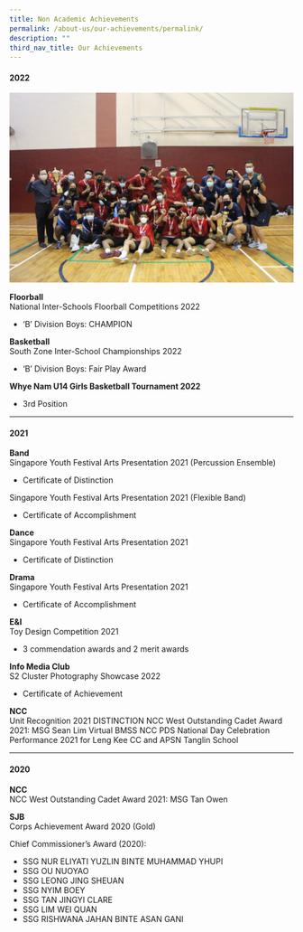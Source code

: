 ```yaml
---
title: Non Academic Achievements
permalink: /about-us/our-achievements/permalink/
description: ""
third_nav_title: Our Achievements
---
```

#### 2022

<img src="/images/achievements1.png" style="width:40%,align: left">  

**Floorball**<br>
National Inter-Schools Floorball Competitions 2022

*   ‘B’ Division Boys: CHAMPION

**Basketball** <br>
South Zone Inter-School Championships 2022

*   ‘B’ Division Boys: Fair Play Award

**Whye Nam U14 Girls Basketball Tournament 2022**

*   3rd Position

<hr>

#### 2021

**Band** <br>
Singapore Youth Festival Arts Presentation 2021 (Percussion Ensemble)

* Certificate of Distinction

Singapore Youth Festival Arts Presentation 2021 (Flexible Band)

* Certificate of Accomplishment

**Dance**<br>
Singapore Youth Festival Arts Presentation 2021
* Certificate of Distinction

**Drama**<br>
Singapore Youth Festival Arts Presentation 2021 
* Certificate of Accomplishment

**E&amp;I**<br>
Toy Design Competition 2021 
* 3 commendation awards and 2 merit awards

**Info Media Club**<br>
S2 Cluster Photography Showcase 2022 
* Certificate of Achievement

**NCC**<br>
Unit Recognition 2021
DISTINCTION
NCC West Outstanding Cadet Award 2021: MSG Sean Lim
Virtual BMSS NCC PDS National Day Celebration Performance 2021 for Leng Kee CC and APSN Tanglin School


<hr>

#### 2020

**NCC**<br>
NCC West Outstanding Cadet Award 2021: MSG Tan Owen

**SJB**<br>
Corps Achievement Award 2020 (Gold)

Chief Commissioner’s Award (2020):
* SSG NUR ELIYATI YUZLIN BINTE MUHAMMAD YHUPI
* SSG OU NUOYAO
* SSG LEONG JING SHEUAN
* SSG NYIM BOEY
* SSG TAN JINGYI CLARE
* SSG LIM WEI QUAN
* SSG RISHWANA JAHAN BINTE ASAN GANI